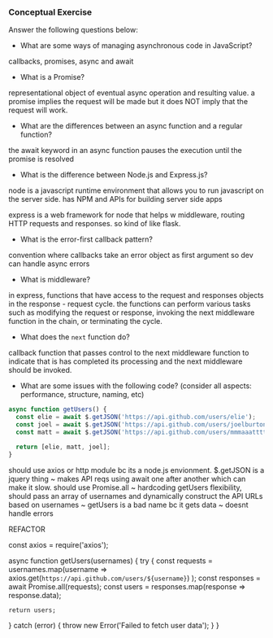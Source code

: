 ### Conceptual Exercise

Answer the following questions below:

- What are some ways of managing asynchronous code in JavaScript?

callbacks, promises, async and await  

- What is a Promise?

representational object of eventual async operation and resulting value. a promise implies the request will be made but it does NOT imply that the request will work. 

- What are the differences between an async function and a regular function?


the await keyword in an async function pauses the execution until the promise is resolved   


- What is the difference between Node.js and Express.js?


node is a javascript runtime environment that allows you to run javascript on the server side. has NPM and APIs for building server side apps

express is a web framework for node that helps w middleware, routing HTTP requests and responses. so kind of like flask.  

- What is the error-first callback pattern?

convention where callbacks take an error object as first argument so dev can handle async errors 


- What is middleware?

in express, functions that have access to the request and responses objects in the response - request cycle. the functions can perform various tasks such as modifying the request or response, invoking the next middleware function in the chain, or terminating the cycle. 



- What does the `next` function do?


callback function that passes control to the next middleware function to indicate that is has completed its processing and the next middleware should be invoked. 


- What are some issues with the following code? (consider all aspects: performance, structure, naming, etc)

```js
async function getUsers() {
  const elie = await $.getJSON('https://api.github.com/users/elie');
  const joel = await $.getJSON('https://api.github.com/users/joelburton');
  const matt = await $.getJSON('https://api.github.com/users/mmmaaatttttt');

  return [elie, matt, joel];
}
```


should use axios or http module bc its a node.js envionment. $.getJSON is a jquery thing ~ makes API reqs using await one after another which can make it slow. should use Promise.all ~ hardcoding getUsers flexibility, should pass an array of usernames and dynamically construct the API URLs based on usernames ~ getUsers is a bad name bc it gets data ~ doesnt handle errors 



REFACTOR 

const axios = require('axios');

async function getUsers(usernames) {
  try {
    const requests = usernames.map(username =>
      axios.get(`https://api.github.com/users/${username}`)
    );
    const responses = await Promise.all(requests);
    const users = responses.map(response => response.data);

    return users;
  } catch (error) {
    throw new Error('Failed to fetch user data');
  }
}
